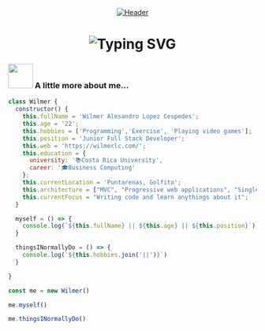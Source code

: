 <div align="center" style="border-radius:50%">
  <a href="https://wilmerlc.com/" target="_blank">
    <img src="https://res.cloudinary.com/wils09/image/upload/v1681429600/GitHub/readme_header_pnshmx.png" alt="Header" />
  </a>
</div>

<h1 align="center"> 
  <img src="https://readme-typing-svg.demolab.com?font=Fira+Code&size=30&duration=4000&pause=1000&color=2BBC8A&background=1FAEA800&center=true&vCenter=true&width=500&height=80&lines=Hello%2C+there!;This+is+Wilmer+L%C3%B3pez...;Junior+Full+Stack+Developer;Nice+to+meet+you!" alt="Typing SVG" />
</h1>

### <img src="https://media.giphy.com/media/VgCDAzcKvsR6OM0uWg/giphy.gif" width="50">  A little more about me...
```javascript
class Wilmer {
  constructor() {
    this.fullName = 'Wilmer Alesandro Lopez Cespedes';
    this.age = '22';
    this.hobbies = ['Programming','Exercise', 'Playing video games'];
    this.position = 'Junior Full Stack Developer';
    this.web = 'https://wilmerlc.com/';
    this.education = {
      university: '📚Costa Rica University',
      career: '🎓Business Computing'
    };
    this.currentLocation = 'Puntarenas, Golfito';
    this.architecture = ["MVC", "Progressive web applications", "Single page applications"];
  	this.currentFocus = "Writing code and learn anythings about it";
  }

  myself = () => {
    console.log(`${this.fullName} || ${this.age} || ${this.position}`);
  }

  thingsINormallyDo = () => {
    console.log(`${this.hobbies.join('||')}`)
  }

}

const me = new Wilmer()

me.myself()

me.thingsINormallyDo()
```

